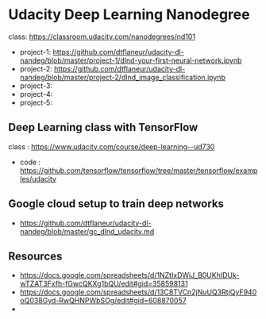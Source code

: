 # Udacity Deep Learning Nanodegree

class: https://classroom.udacity.com/nanodegrees/nd101

- project-1: https://github.com/dtflaneur/udacity-dl-nandeg/blob/master/project-1/dlnd-your-first-neural-network.ipynb
- project-2: https://github.com/dtflaneur/udacity-dl-nandeg/blob/master/project-2/dlnd_image_classification.ipynb
- project-3:
- project-4:
- project-5:


## Deep Learning class with TensorFlow
class : https://www.udacity.com/course/deep-learning--ud730
- code : https://github.com/tensorflow/tensorflow/tree/master/tensorflow/examples/udacity

## Google cloud setup to train deep networks
- https://github.com/dtflaneur/udacity-dl-nandeg/blob/master/gc_dlnd_udacity.md


## Resources
- https://docs.google.com/spreadsheets/d/1NZtIxDWiJ_B0UKhIDUk-wTZAT3Fxfh-fGwcQKXg1bQU/edit#gid=358598131
- https://docs.google.com/spreadsheets/d/13C8TVCn2jNuUQ3RtjQyF940oQ038Gyd-RwQHNPWbSOg/edit#gid=608870057
- 
